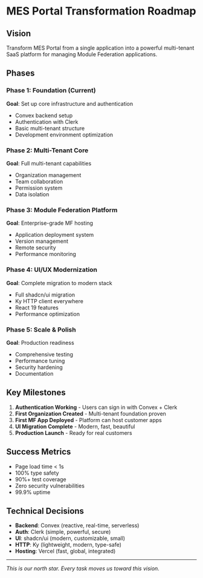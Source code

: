 # MES Portal Transformation Roadmap

## Vision
Transform MES Portal from a single application into a powerful multi-tenant SaaS platform for managing Module Federation applications.

## Phases

### Phase 1: Foundation (Current)
**Goal**: Set up core infrastructure and authentication

- Convex backend setup
- Authentication with Clerk
- Basic multi-tenant structure
- Development environment optimization

### Phase 2: Multi-Tenant Core
**Goal**: Full multi-tenant capabilities

- Organization management
- Team collaboration
- Permission system
- Data isolation

### Phase 3: Module Federation Platform
**Goal**: Enterprise-grade MF hosting

- Application deployment system
- Version management
- Remote security
- Performance monitoring

### Phase 4: UI/UX Modernization
**Goal**: Complete migration to modern stack

- Full shadcn/ui migration
- Ky HTTP client everywhere
- React 19 features
- Performance optimization

### Phase 5: Scale & Polish
**Goal**: Production readiness

- Comprehensive testing
- Performance tuning
- Security hardening
- Documentation

## Key Milestones

1. **Authentication Working** - Users can sign in with Convex + Clerk
2. **First Organization Created** - Multi-tenant foundation proven
3. **First MF App Deployed** - Platform can host customer apps
4. **UI Migration Complete** - Modern, fast, beautiful
5. **Production Launch** - Ready for real customers

## Success Metrics

- Page load time < 1s
- 100% type safety
- 90%+ test coverage
- Zero security vulnerabilities
- 99.9% uptime

## Technical Decisions

- **Backend**: Convex (reactive, real-time, serverless)
- **Auth**: Clerk (simple, powerful, secure)
- **UI**: shadcn/ui (modern, customizable, small)
- **HTTP**: Ky (lightweight, modern, type-safe)
- **Hosting**: Vercel (fast, global, integrated)

---

*This is our north star. Every task moves us toward this vision.*
